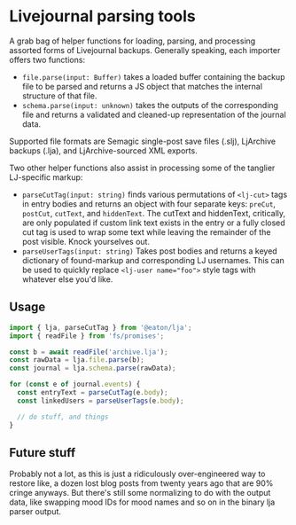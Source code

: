 # Livejournal parsing tools

A grab bag of helper functions for loading, parsing, and processing assorted forms of Livejournal backups. Generally speaking, each importer offers two functions:

- `file.parse(input: Buffer)` takes a loaded buffer containing the backup file to be parsed and returns a JS object that matches the internal structure of that file.
- `schema.parse(input: unknown)` takes the outputs of the corresponding file and returns a validated and cleaned-up representation of the journal data.

Supported file formats are Semagic single-post save files (.slj), LjArchive backups (.lja), and LjArchive-sourced XML exports.

Two other helper functions also assist in processing some of the tanglier LJ-specific markup:

- `parseCutTag(input: string)` finds various permutations of `<lj-cut>` tags in entry bodies and returns an object with four separate keys: `preCut`, `postCut`, `cutText`, and `hiddenText`. The cutText and hiddenText, critically, are only populated if custom link text exists in the entry or a fully closed cut tag is used to wrap some text while leaving the remainder of the post visible. Knock yourselves out.
- `parseUserTags(input: string)` Takes post bodies and returns a keyed dictionary of found-markup and corresponding LJ usernames. This can be used to quickly replace `<lj-user name="foo">` style tags with whatever else you'd like.

## Usage

```javascript
import { lja, parseCutTag } from '@eaton/lja';
import { readFile } from 'fs/promises';

const b = await readFile('archive.lja');
const rawData = lja.file.parse(b);
const journal = lja.schema.parse(rawData);

for (const e of journal.events) {
  const entryText = parseCutTag(e.body);
  const linkedUsers = parseUserTags(e.body);

  // do stuff, and things
}
```

## Future stuff

Probably not a lot, as this is just a ridiculously over-engineered way to restore like, a dozen lost blog posts from twenty years ago that are 90% cringe anyways. But there's still some normalizing to do with the output data, like swapping mood IDs for mood names and so on in the binary lja parser output.
